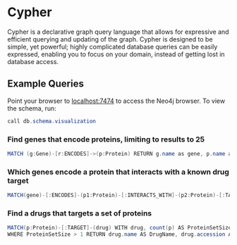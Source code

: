 # Cypher

Cypher is a declarative graph query language that allows for expressive and efficient querying and updating of the graph. Cypher is designed to be simple, yet powerful; highly complicated database queries can be easily expressed, enabling you to focus on your domain, instead of getting lost in database access.

## Example Queries

Point your browser to [localhost:7474](http://0.0.0.0:7474) to access the Neo4j browser.
To view the schema, run:

```java
call db.schema.visualization
```

### Find genes that encode proteins, limiting to results to 25

```java
MATCH (g:Gene)-[r:ENCODES]->(p:Protein) RETURN g.name as gene, p.name as protein LIMIT 25
```

### Which genes encode a protein that interacts with a known drug target

```java
MATCH(gene)-[:ENCODES]-(p1:Protein)-[:INTERACTS_WITH]-(p2:Protein)-[:TARGET]-(drug:Drug) RETURN *
```

### Find a drugs that targets a set of proteins

```java
MATCH(p:Protein)-[:TARGET]-(drug) WITH drug, count(p) AS ProteinSetSize, collect(protein.uniquename) AS ProteinSet
WHERE ProteinSetSize > 1 RETURN drug.name AS DrugName, drug.accession AS DrugAcc, ProteinSet, ProteinSetSize ORDER BY ProteinSetSize DESC
```

